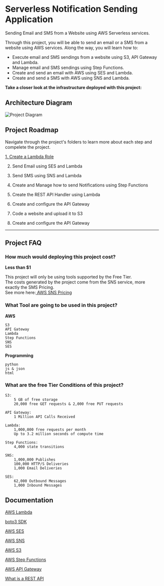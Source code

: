 
# Serverless Notification Sending Application

Sending Email and SMS from a Website using AWS Serverless services.

Through this project, you will be able to send an email or a SMS from a website using AWS services. Along the way, you will learn how to:

* Execute email and SMS sendings from a website using S3, API Gateway and Lambda.
* Manage email and SMS sendings using Step Functions.
* Create and send an email with AWS using SES and Lambda.
* Create and send a SMS with AWS using SNS and Lambda.

**Take a closer look at the infrastructure deployed with this project:** 

## Architecture Diagram

![Project Diagram](https://i.imgur.com/gVvjpmU.png)

##  Project Roadmap

Navigate through the project's folders to learn more about each step and compelete the project.

[1. Create a Lambda Role](/LambdaRole/README.md) 

2. Send Email using SES and Lambda

3. Send SMS using SNS and Lambda

4.  Create and Manage how to send Notifications using Step Functions

5. Create the REST API Handler using Lambda

6. Create and configure the API Gateway

7. Code a website and upload it to S3

8. Create and configure the API Gateway

<HR>

## Project FAQ

### How much would deploying this project cost? 

**Less than $1**

This project will only be using tools supported by the Free Tier. <br/>
The costs generated by the project come from the SNS service, more exactly the SMS Pricing. <br/>
See more here:[ AWS SNS Pricing ](https://aws.amazon.com/sns/sms-pricing/)

### What Tool are going to be used in this project?

**AWS**

    S3
    API Gateway
    Lambda
    Step Functions
    SNS
    SES

**Programming**

    python
    js & json
    html

### What are the free Tier Conditions of this project?

    S3:
        5 GB of free storage
        20,000 free GET requests & 2,000 free PUT requests

    API Gateway:
        1 Million API Calls Received

    Lambda:
        1,000,000 free requests per month
        Up to 3.2 million seconds of compute time

    Step Functions:
        4,000 state transitions

    SNS:
        1,000,000 Publishes
        100,000 HTTP/S Deliveries
        1,000 Email Deliveries

    SES:
        62,000 Outbound Messages
        1,000 Inbound Messages

## Documentation

[AWS Lambda](https://aws.amazon.com/lambda/)

[boto3 SDK](https://docs.aws.amazon.com/lambda/latest/dg/lambda-python.html)

[AWS SES](https://docs.aws.amazon.com/ses/)

[AWS SNS](https://docs.aws.amazon.com/sns/index.html)

[AWS S3](https://docs.aws.amazon.com/s3/index.html)

[AWS Step Functions](https://aws.amazon.com/step-functions/)

[AWS API Gateway](https://aws.amazon.com/api-gateway/)

[What is a REST API](https://www.youtube.com/watch?v=lsMQRaeKNDk)









